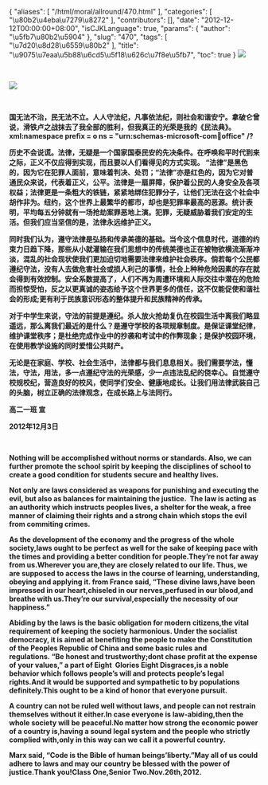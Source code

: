 {
    "aliases": [
        "/html/moral/allround/470.html"
    ],
    "categories": [
        "\u80b2\u4eba\u7279\u8272"
    ],
    "contributors": [],
    "date": "2012-12-12T00:00:00+08:00",
    "isCJKLanguage": true,
    "params": {
        "author": "\u5fb7\u80b2\u5904"
    },
    "slug": "470",
    "tags": [
        "\u7d20\u8d28\u6559\u80b2"
    ],
    "title": "\u9075\u7eaa\u5b88\u6cd5\u5f18\u626c\u7f8e\u5fb7",
    "toc": true
}
**![](https://cdn.tfls.online/mirror/full/d6770bb3114439ac399b69f69370dac41111d267.jpg)**

 

**![](https://cdn.tfls.online/mirror/full/7469cca70176729a36d44ff2d1b8a44655ad0b05.jpg)**

 

**国无法不治，民无法不立。人人守法纪，凡事依法纪，则社会和谐安宁。拿破仑曾说，滑铁卢之战抹去了我全部的胜利，但我真正的光荣是我的《民法典》。xml:namespace prefix = o ns = "urn:schemas-microsoft-com:office:office" /?**

**历史不会说谎。法律，无疑是一个国家国泰民安的先决条件。在呼唤和平时代到来之际，正义不仅应得到实现，而且要以人们看得见的方式实现。 “法律”是黑色的，因为它在犯罪人面前，意味着判决、处罚；“法律”亦是红色的，因为它对普通民众来说，代表着正义，公平。法律是一扇屏障，保护着公民的人身安全及各项权益；法律更是一条粗大的铁链，紧紧地绑住犯罪分子，让他们无法在这个社会中胡作非为。纽约，这个世界上最繁华的都市，却也是犯罪率最高的恶源。统计表明，平均每五分钟就有一场抢劫案罪恶地上演。犯罪，无疑威胁着我们安定的生活。但我们应当坚信的是，法律永远维护正义。**

**同时我们认为，遵守法律是弘扬和传承美德的基础。当今这个信息时代，道德的约束力日趋下降，那些从小就灌输在我们思想中的传统美德也正在被物欲横流渐渐冲淡，混乱的社会现状使我们更加迫切地需要法律来维护社会秩序。倘若每个公民都遵纪守法，没有人去做危害社会或损人利己的事情，社会上种种危险因素的存在就会得到有效控制。安全系数提高了，人们不再为周遭环境和人际交往中潜在的危险而担惊受怕，反之以更真诚的姿态给予这个世界更多的信任，这不仅能促使和谐社会的形成;更有利于民族意识形态的整体提升和民族精神的传承。**

**对于中学生来说，守法的前提是遵纪。杀人放火抢劫复仇在校园生活中离我们略显遥远，那么离我们最近的是什么？是遵守学校的各项规章制度。是保证课堂纪律，维护课堂秩序；是杜绝完成作业中的抄袭和考试中的作弊现象；是保护校园环境，在使用教学设施的同时爱惜公共财产。**

**无论是在家庭、学校、社会生活中，法律都与我们息息相关。我们需要学法，懂法，守法，用法，多一点遵纪守法的光荣感，少一点违法乱纪的侥幸心。自觉遵守校规校纪，营造良好的校风，使同学们安全、健康地成长。让我们用法律武装自己的头脑，树立正确的法律观念，在成长路上与法同行。**

**高二一班 宣**

**2012年12月3日**

 

 **Nothing will be accomplished without norms or standards. Also, we can further promote the school spirit by keeping the disciplines of school to create a good condition for students secure and healthy lives.**

**Not only are laws considered as weapons for punishing and executing the evil, but also as balances for maintaining the justice.  The law is acting as an authority which instructs peoples lives, a shelter for the weak, a free manner of claiming their rights and a strong chain which stops the evil from commiting crimes.**

**As the development of the economy and the progress of the whole society,laws ought to be perfect as well for the sake of keeping pace with the times and providing a better condition for people.They’re not far away from us.Wherever you are,they are closely related to our life. Thus, we are supposed to access the laws in the course of learning, understanding, obeying and applying it. <Public Code>from France said, “These divine laws,have been impressed in our heart,chiseled in our nerves,perfused in our blood,and breathe with us.They’re our survival,especially the necessity of our happiness.”**

**Abiding by the laws is the basic obligation for modern citizens,the vital requirement of keeping the society harmonious. Under the socialist democracy, it is aimed at benefiting the people to make the Constitution of the Peoples Republic of China and some basic rules and regulations. “Be honest and trustworthy;dont chase profit at the expense of your values,” a part of Eight  Glories Eight Disgraces,is a noble behavior which follows people’s will and protects people’s legal rights.And it would be supported and sympathetic to by populations definitely.This ought to be a kind of honor that everyone pursuit.**

**A country can not be ruled well without laws, and people can not restrain themselves without it either.In case everyone is law-abiding,then the whole society will be peaceful.No matter how strong the economic power of a country is,having a sound legal system and the people who strictly complied with,only in this way can we call it a powerful country.**

**Marx said, “Code is the Bible of human beings’liberty.”May all of us could adhere to laws and may our country be blessed with the power of justice.Thank you!Class One,Senior Two.Nov.26th,2012.**

 